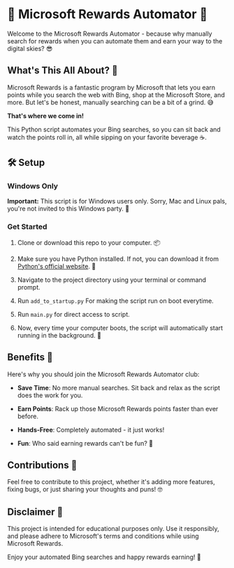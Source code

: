 # 🚀 Microsoft Rewards Automator 🤖

Welcome to the Microsoft Rewards Automator - because why manually search for rewards when you can automate them and earn your way to the digital skies? 😎


## What's This All About? 🤔

Microsoft Rewards is a fantastic program by Microsoft that lets you earn points while you search the web with Bing, shop at the Microsoft Store, and more. But let's be honest, manually searching can be a bit of a grind. 😅

**That's where we come in!**

This Python script automates your Bing searches, so you can sit back and watch the points roll in, all while sipping on your favorite beverage ☕.

## 🛠️ Setup

### Windows Only 

**Important:** This script is for Windows users only. Sorry, Mac and Linux pals, you're not invited to this Windows party. 🎉

### Get Started

1. Clone or download this repo to your computer. 📦

2. Make sure you have Python installed. If not, you can download it from [Python's official website](https://www.python.org/downloads/). 🐍

3. Navigate to the project directory using your terminal or command prompt.

4. Run `add_to_startup.py` For making the script run on boot everytime.

5. Run `main.py` for direct access to script.

6. Now, every time your computer boots, the script will automatically start running in the background. 🚀

## Benefits 🎉

Here's why you should join the Microsoft Rewards Automator club:

- **Save Time**: No more manual searches. Sit back and relax as the script does the work for you.

- **Earn Points**: Rack up those Microsoft Rewards points faster than ever before.

- **Hands-Free**: Completely automated - it just works!

- **Fun**: Who said earning rewards can't be fun? 🥳

## Contributions 🙌

Feel free to contribute to this project, whether it's adding more features, fixing bugs, or just sharing your thoughts and puns! 🤓

## Disclaimer 📜

This project is intended for educational purposes only. Use it responsibly, and please adhere to Microsoft's terms and conditions while using Microsoft Rewards.

Enjoy your automated Bing searches and happy rewards earning! 🌟
